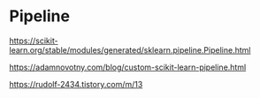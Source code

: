 # Pipeline

https://scikit-learn.org/stable/modules/generated/sklearn.pipeline.Pipeline.html

https://adamnovotny.com/blog/custom-scikit-learn-pipeline.html

https://rudolf-2434.tistory.com/m/13
